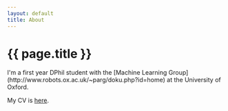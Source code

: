 ```yaml
---
layout: default
title: About
---
```

<h1>{{ page.title }}</h1>
I'm a first year DPhil student with the [Machine Learning Group](http://www.robots.ox.ac.uk/~parg/doku.php?id=home) at the University of Oxford.

My CV is [here](/files/cv.pdf).
